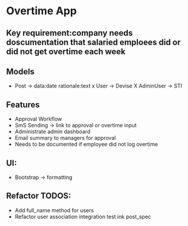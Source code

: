 # Overtime App

## Key requirement:company needs doscumentation that salaried emploees did or did not get overtime each week

## Models
- Post -> data:date rationale:text
x User -> Devise
X AdminUser -> STI

## Features
- Approval Workflow
- SmS Sending -> link to approval or overtime input
- Administrate admin dashboard
- Email summary to managers for approval
- Needs to be documented if employee did not log overtime

## UI:
- Bootstrap -> formatting 

## Refactor TODOS:
- Add full_name method for users
- Refactor user association integration test ink post_spec
